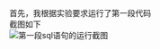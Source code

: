 首先，我根据实验要求运行了第一段代码
<br>
截图如下
<br>
![第一段sql语句的运行截图](https://github.com/phf449540929/Oracle/blob/master/test1/20181010095707.png)

